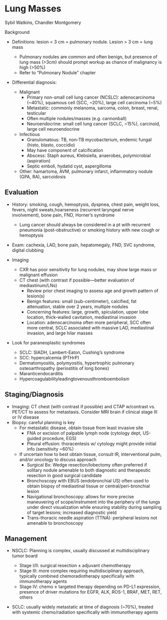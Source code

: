 # Lung Masses 

Sybil Watkins, Chandler Montgomery

Background

- Definitions: lesion < 3 cm = pulmonary nodule. Lesion > 3 cm = lung mass
    - Pulmonary nodules are common and often benign, but presence of lung mass (>3cm) should prompt workup as chance of malignancy is high (>50%)
    - Refer to “Pulmonary Nodule” chapter

- Differential diagnosis:
    - Malignant
        - Primary non-small cell lung cancer (NCSLC): adenocarcinoma (~40%), squamous cell (SCC, ~20%), large cell carcinoma (~5%)
        - Metastatic: commonly melanoma, sarcoma, colon, breast, renal, testicular
        - Often multiple nodules/masses (e.g. cannonball)
        - Neuroendocrine: small cell lung cancer (SCLC, ~15%), carcinoid, large cell
neuroendocrine
    - Infectious
        - Granulomatous: TB, non-TB mycobacterium, endemic fungal (histo, blasto, coccidio)
        - May have component of calcification
        - Abscess: Staph aureus, Klebsiella, anaerobes, polymicrobial (aspiration)
        - Septic emboli, hydatid cyst, aspergilloma
    - Other: hamartoma, AVM, pulmonary infarct, inflammatory nodule (GPA, RA), sarcoidosis

## Evaluation
- History: smoking, cough, hemoptysis, dyspnea, chest pain, weight loss, fevers, night sweats,hoarseness (recurrent laryngeal nerve involvement), bone pain, FND, Horner’s syndrome
    - Lung cancer should always be considered in a pt with recurrent pneumonia (post-obstructive) or smoking history with new cough or hemoptysis

- Exam: cachexia, LAD, bone pain, hepatomegaly, FND, SVC syndrome, digital clubbing

- Imaging
    - CXR has poor sensitivity for lung nodules, may show large mass or malignant effusion
    - CT chest (with contrast if possible—better evaluation of mediastinum/LNs)
        - Review prior chest imaging to assess age and growth pattern of lesion(s)
        - Benign features: small (sub-centimeter), calcified, fat attenuation, stable over 2 years, multiple nodules
        - Concerning features: large, growth, spiculation, upper lobe location, thick-walled cavitation, mediastinal invasion
        - Location: adenocarcinoma often more peripheral, SCC often more central, SCLC associated with massive LAD, mediastinal invasion, and large hilar masses

- Look for paraneoplastic syndromes
    - SCLC: SIADH, Lambert-Eaton, Cushing’s syndrome
    - SCC: hypercalcemia (PTHrP)
    - Dermatomyositis, polymyositis, hypertrophic pulmonary osteoarthropathy (periostitis of long bones)
    - Maranticendocarditis
    - Hypercoagulabilityleadingtovenousthromboembolism

## Staging/Diagnosis
- Imaging: CT chest (with contrast if possible) and CTAP w/contrast vs. PET/CT to assess for metastasis. Consider MRI brain if clinical stage III or IV disease
- Biopsy: careful planning is key
    - For metastatic disease, obtain tissue from least invasive site
        - FNA or excision of palpable lymph node (cytology dept, US-guided procedure, EGS)
        - Pleural effusion: thoracentesis w/ cytology might provide initial info (sensitivity ~60%)
    - If uncertain how to best obtain tissue, consult IR, interventional pulm, and/or oncology to discuss approach
        - Surgical Bx: Wedge resection/lobectomy often preferred if solitary nodule amenable to both diagnostic and therapeutic resection in good surgical candidate
        - Bronchoscopy with EBUS (endobronchial US) often used to obtain biopsy of mediastinal tissue or central/peri-bronchial lesion
        - Navigational bronchoscopy: allows for more precise maneuvering of scope/instrument into the periphery of the lungs under direct visualization while ensuring stability during sampling of target lesions; increased diagnostic yield
        - Trans-thoracic needle aspiration (TTNA): peripheral lesions not amenable to bronchoscopy

## Management
- NSCLC: Planning is complex, usually discussed at multidisciplinary tumor board
    - Stage I/II: surgical resection ± adjuvant chemotherapy
    - Stage III: more complex requiring multidisciplinary approach, typically combined chemoradiotherapy specifically with immunotherapy agents
    - Stage IV: chemo ± targeted therapy depending on PD-L1 expression, presence of driver mutations for EGFR, ALK, ROS-1, BRAF, MET, RET, others

- SCLC: usually widely metastatic at time of diagnosis (~70%), treated with systemic chemo/radiation specifically with immunotherapy agents
